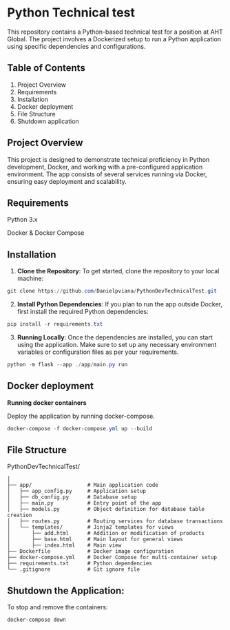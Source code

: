 # Python Technical test
This repository contains a Python-based technical test for a position at AHT Global. The project involves a Dockerized setup to run a Python application using specific dependencies and configurations.

## Table of Contents
1. Project Overview
2. Requirements
3. Installation
4. Docker deployment
5. File Structure
6. Shutdown application

## Project Overview
This project is designed to demonstrate technical proficiency in Python development, Docker, and working with a pre-configured application environment. The app consists of several services running via Docker, ensuring easy deployment and scalability.

## Requirements
Python 3.x

Docker & Docker Compose

## Installation
1. **Clone the Repository**:
To get started, clone the repository to your local machine:

```PowerShell
git clone https://github.com/Danielpviana/PythonDevTechnicalTest.git
```

2. **Install Python Dependencies**:
If you plan to run the app outside Docker, first install the required Python dependencies:

```PowerShell
pip install -r requirements.txt
```

3. **Running Locally**:
Once the dependencies are installed, you can start using the application. Make sure to set up any necessary environment variables or configuration files as per your requirements.

```PowerShell
python -m flask --app ./app/main.py run
```

## Docker deployment 
**Running docker containers**

Deploy the application by running docker-compose.

```PowerShell
docker-compose -f docker-compose.yml up --build
```

## File Structure
PythonDevTechnicalTest/
```
│
├── app/                  # Main application code
│   ├── app_config.py     # Application setup
│   ├── db_config.py      # Database setup
│   ├── main.py           # Entry point of the app
│   ├── models.py         # Object definition for database table creation
│   ├── routes.py         # Routing services for database transactions
│   └── templates/        # Jinja2 templates for views
│       ├── add.html      # Addition or modification of products
│       ├── base.html     # Main layout for general views
│       ├── index.html    # Main view
├── Dockerfile            # Docker image configuration
├── docker-compose.yml    # Docker Compose for multi-container setup
├── requirements.txt      # Python dependencies
└── .gitignore            # Git ignore file
```

## Shutdown the Application:
To stop and remove the containers:

```Powershell
docker-compose down
```
